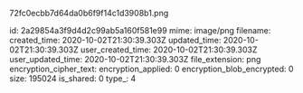 72fc0ecbb7d64da0b6f9f14c1d3908b1.png

id: 2a29854a3f9d4d2c99ab5a160f581e99
mime: image/png
filename: 
created_time: 2020-10-02T21:30:39.303Z
updated_time: 2020-10-02T21:30:39.303Z
user_created_time: 2020-10-02T21:30:39.303Z
user_updated_time: 2020-10-02T21:30:39.303Z
file_extension: png
encryption_cipher_text: 
encryption_applied: 0
encryption_blob_encrypted: 0
size: 195024
is_shared: 0
type_: 4